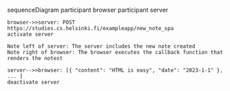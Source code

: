 sequenceDiagram
    participant browser
    participant server

    browser->>server: POST https://studies.cs.helsinki.fi/exampleapp/new_note_spa
    activate server
    
    Note left of server: The server includes the new note created
    Note right of browser: The browser executes the callback function that renders the notest
    
    server-->>browser: [{ "content": "HTML is easy", "date": "2023-1-1" }, ... ]
    deactivate server